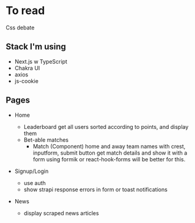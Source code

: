 # To read
Css debate

## Stack I'm using
- Next.js w TypeScript
- Chakra UI
- axios
- js-cookie


## Pages
- Home
    - Leaderboard
        get all users sorted according to points, and display them
    - Bet-able matches
        - Match (Component)
          home and away team names with crest, inputform, submit button
          get match details and show it with a form
          using formik or react-hook-forms will be better for this.

- Signup/Login
    - use auth 
    - show strapi response errors in form or toast notifications
- News
    - display scraped news articles
